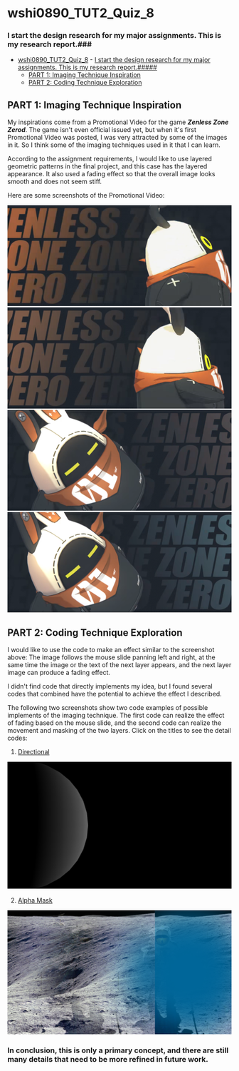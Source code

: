 # wshi0890_TUT2_Quiz_8

### I start the design research for my major assignments. This is my research report.###

- [wshi0890\_TUT2\_Quiz\_8](#wshi0890_tut2_quiz_8)
        - [I start the design research for my major assignments. This is my research report.#####](#i-start-the-design-research-for-my-major-assignments-this-is-my-research-report)
  - [PART 1: Imaging Technique Inspiration](#part-1-imaging-technique-inspiration)
  - [PART 2: Coding Technique Exploration](#part-2-coding-technique-exploration)


## PART 1: Imaging Technique Inspiration
My inspirations come from a Promotional Video for the game ***Zenless Zone Zerod***. The game isn't even official issued yet, but when it's first Promotional Video was posted, I was very attracted by some of the images in it. So I think some of the imaging techniques used in it that I can learn. 

According to the assignment requirements, I would like to use layered geometric patterns in the final project, and this case has the layered appearance. It also used a fading effect so that the overall image looks smooth and does not seem stiff.

Here are some screenshots of the Promotional Video:

![1](readmeImages/1.png)
![2](readmeImages/2.png)
![3](readmeImages/3.png)
![4](readmeImages/4.png)

## PART 2: Coding Technique Exploration
I would like to use the code to make an effect similar to the screenshot above: The image follows the mouse slide panning left and right, at the same time the image or the text of the next layer appears, and the next layer image can produce a fading effect.

I didn't find code that directly implements my idea, but I found several codes that combined have the potential to achieve the effect I described.

The following two screenshots show two code examples of possible implements of the imaging technique. The first code can realize the effect of fading based on the mouse slide, and the second code can realize the movement and masking of the two layers. Click on the titles to see the detail codes:

1. [Directional](https://p5js.org/examples/lights-directional.html)

![5](readmeImages/5.png)


2. [Alpha Mask](https://p5js.org/examples/image-alpha-mask.html)

![6](readmeImages/6.png)

### In conclusion, this is only a primary concept, and there are still many details that need to be more refined in future work. ###

 